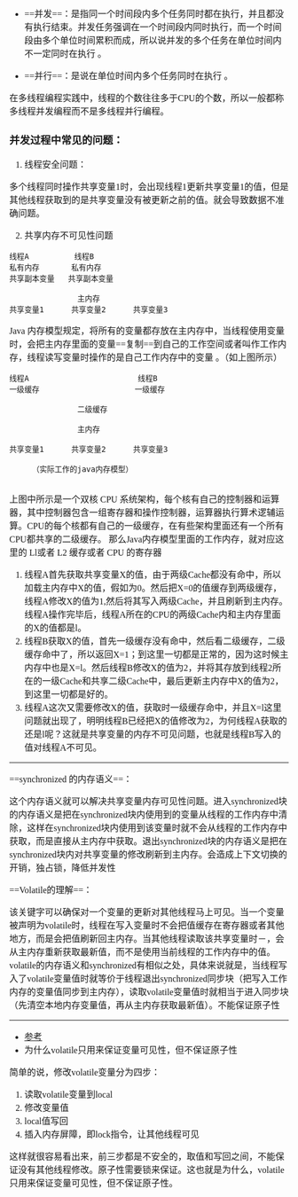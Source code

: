 <font face="SimSun" size=3>

- ==并发==：是指同一个时间段内多个任务同时都在执行，并且都没有执行结束。并发任务强调在一个时间段内同时执行，而一个时间段由多个单位时间累积而成，所以说并发的多个任务在单位时间内不一定同时在执行 。

- ==并行==：是说在单位时间内多个任务同时在执行 。

在多线程编程实践中，线程的个数往往多于CPU的个数，所以一般都称多线程并发编程而不是多线程并行编程。

### 并发过程中常见的问题：

1. 线程安全问题：

多个线程同时操作共享变量1时，会出现线程1更新共享变量1的值，但是其他线程获取到的是共享变量没有被更新之前的值。就会导致数据不准确问题。

2. 共享内存不可见性问题

~~~
线程A          线程B
私有内存       私有内存
共享副本变量   共享副本变量
    
               主内存
共享变量1      共享变量2      共享变量3
~~~

Java 内存模型规定，将所有的变量都存放在主内存中，当线程使用变量时，会把主内存里面的变量==复制==到自己的工作空间或者叫作工作内存，线程读写变量时操作的是自己工作内存中的变量 。（如上图所示）

~~~
线程A                        线程B
一级缓存                     一级缓存
               
               二级缓存
               
               主内存
               
共享变量1      共享变量2      共享变量3  

     （实际工作的java内存模型）
     
~~~

上图中所示是一个双核 CPU 系统架构，每个核有自己的控制器和运算器，其中控制器包含一组寄存器和操作控制器，运算器执行算术逻辅运算。CPU的每个核都有自己的一级缓存，在有些架构里面还有一个所有CPU都共享的二级缓存。 那么Java内存模型里面的工作内存，就对应这里的 Ll或者 L2 缓存或者 CPU 的寄存器

1. 线程A首先获取共享变量X的值，由于两级Cache都没有命中，所以加载主内存中X的值，假如为0。然后把X=0的值缓存到两级缓存，线程A修改X的值为1,然后将其写入两级Cache，并且刷新到主内存。线程A操作完毕后，线程A所在的CPU的两级Cache内和主内存里面的X的值都是l。
2. 线程B获取X的值，首先一级缓存没有命中，然后看二级缓存，二级缓存命中了，所以返回X=1；到这里一切都是正常的，因为这时候主内存中也是X=l。然后线程B修改X的值为2，并将其存放到线程2所在的一级Cache和共享二级Cache中，最后更新主内存中X的值为2，到这里一切都是好的。
3. 线程A这次又需要修改X的值，获取时一级缓存命中，并且X=l这里问题就出现了，明明线程B已经把X的值修改为2，为何线程A获取的还是l呢？这就是共享变量的内存不可见问题，也就是线程B写入的值对线程A不可见。

---

==synchronized 的内存语义==：

这个内存语义就可以解决共享变量内存可见性问题。进入synchronized块的内存语义是把在synchronized块内使用到的变量从线程的工作内存中清除，这样在synchronized块内使用到该变量时就不会从线程的工作内存中获取，而是直接从主内存中获取。退出synchronized块的内存语义是把在synchronized块内对共享变量的修改刷新到主内存。会造成上下文切换的开销，独占锁，降低并发性

==Volatile的理解==：

该关键字可以确保对一个变量的更新对其他线程马上可见。当一个变量被声明为volatile时，线程在写入变量时不会把值缓存在寄存器或者其他地方，而是会把值刷新回主内存。当其他线程读取该共享变量时－，会从主内存重新获取最新值，而不是使用当前线程的工作内存中的值。volatile的内存语义和synchronized有相似之处，具体来说就是，当线程写入了volatile变量值时就等价于线程退出synchronized同步块（把写入工作内存的变量值同步到主内存），读取volatile变量值时就相当于进入同步块（先清空本地内存变量值，再从主内存获取最新值）。不能保证原子性

---

- [参考](https://www.zhihu.com/question/329746124)
- 为什么volatile只用来保证变量可见性，但不保证原子性

简单的说，修改volatile变量分为四步：
1. 读取volatile变量到local
2. 修改变量值
3. local值写回
4. 插入内存屏障，即lock指令，让其他线程可见

这样就很容易看出来，前三步都是不安全的，取值和写回之间，不能保证没有其他线程修改。原子性需要锁来保证。这也就是为什么，volatile只用来保证变量可见性，但不保证原子性。



</font>